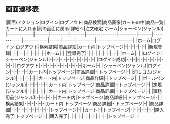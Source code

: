 ## 画面遷移表

|画面/アクション|ログイン|ログアウト|商品検索|商品画像|カートの中|商品一覧|カートに入れる|前の画面に戻る|詳細へ|注文確定|ホーム|シャーペン(ジャンル)|
|-------------|-------|---------|-------|-------|-------|---------|-------|-------------|------------|------|------|---------|------------------|
|ホーム|ログイン|ログアウト|検索結果|商品詳細|カート内|トップページ|-|-|-|-|-|-|
|新規登録|-|-|-|-|-|-|-|-|-|-|ホーム|-|
|登録完了|-|-|-|-|-|-|-|-|-|-|ホーム|-|
|ログイン|シャーペン(ジャンル)|-|-|-|-|-|-|-|-|-|-|-|-|-|
|ログイン成功|-|-|-|-|-|-|-|-|-|-|-|-|-|
|ログアウト|-|-|-|-|-|-|-|-|-|-|-|-|ホーム|-|
|シャーペン(ジャンル)|ログイン|-|-|-|-|-|カート内|トップページ|商品詳細|-|トップページ|-|
|消しゴム(ジャンル)|-|-|-|-|-|-|カート内|トップページ|商品詳細|-|トップページ|-|
|ボールペン(ジャンル)|-|-|-|-|-|-|カート内|トップページ|商品詳細|-|トップページ|-|
|定規(ジャンル)|-|-|-|-|-|-|カート内|トップページ|商品詳細|-|トップページ|-|
|事務用品(ジャンル)|-|-|-|-|-|-|カート内|トップページ|商品詳細|-|トップページ|-|
|検索結果|-|-|-|-|-|-|カート内|トップページ|商品詳細|-|トップページ|-|
|商品詳細|-|-|-|-|-|-|-|-|-|-|-|トップページ|-|
|カート|-|トップページ|-|-|-|-|-|-|-|購入完了|トップページ|-|
|購入完了|-|-|-|-|-|-|-|-|-|-|-|トップページ|-|
